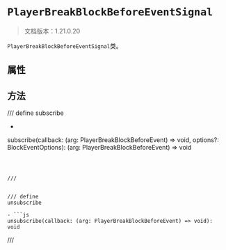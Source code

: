 # `PlayerBreakBlockBeforeEventSignal`

> 文档版本：1.21.0.20

`PlayerBreakBlockBeforeEventSignal`类。

## 属性

## 方法

/// define
subscribe

- ```js
subscribe(callback: (arg: PlayerBreakBlockBeforeEvent) => void, options?: BlockEventOptions): (arg: PlayerBreakBlockBeforeEvent) => void
```



///


/// define
unsubscribe

- ```js
unsubscribe(callback: (arg: PlayerBreakBlockBeforeEvent) => void): void
```



///

